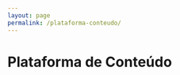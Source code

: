 ```yaml
---
layout: page
permalink: /plataforma-conteudo/
---
```


# Plataforma de Conteúdo

<!-- Expliação e funcionamento da Plataorma de Conteudo -->